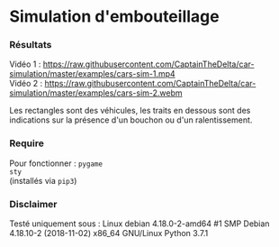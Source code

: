 # Simulation d'embouteillage


### Résultats
Vidéo 1 : https://raw.githubusercontent.com/CaptainTheDelta/car-simulation/master/examples/cars-sim-1.mp4  
Vidéo 2 : https://raw.githubusercontent.com/CaptainTheDelta/car-simulation/master/examples/cars-sim-2.webm
  
Les rectangles sont des véhicules, les traits en dessous sont des indications sur la présence d'un bouchon ou d'un ralentissement.

### Require
Pour fonctionner :
`pygame`  
`sty`  
(installés via `pip3`)

### Disclaimer
Testé uniquement sous :
Linux debian 4.18.0-2-amd64 #1 SMP Debian 4.18.10-2 (2018-11-02) x86_64 GNU/Linux
Python 3.7.1
